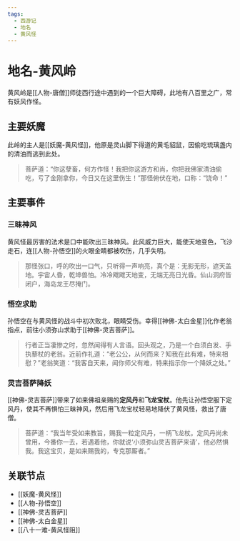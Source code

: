 ```yaml
---
tags:
  - 西游记
  - 地名
  - 黄风怪
---
```


# 地名-黄风岭

黄风岭是[[人物-唐僧]]师徒西行途中遇到的一个巨大障碍，此地有八百里之广，常有妖风作怪。

## 主要妖魔

此岭的主人是[[妖魔-黄风怪]]，他原是灵山脚下得道的黄毛貂鼠，因偷吃琉璃盏内的清油而逃到此处。

> 菩萨道：“你这孽畜，何方作怪！我把你这游方和尚，你把我佛家清油偷吃，亏了金刚拿你，今日又在这里伤生！”那怪俯伏在地，口称：“饶命！”

## 主要事件

### 三昧神风

黄风怪最厉害的法术是口中能吹出三昧神风。此风威力巨大，能使天地变色，飞沙走石，连[[人物-孙悟空]]的火眼金睛都被吹伤，几乎失明。

> 那怪张口，呼的吹出一口气，只听得一声响亮，真个是：无影无形，遮天盖地。宇宙人昏，乾坤兽怕。冷冷飕飕天地变，无端无亮日光昏。仙山洞府皆闭户，海岛龙王尽掩门。

### 悟空求助

孙悟空在与黄风怪的战斗中初次败北，眼睛受伤。幸得[[神佛-太白金星]]化作老翁指点，前往小须弥山求助于[[神佛-灵吉菩萨]]。

> 行者正当凄惨之时，忽然闻得有人言语。回头观之，乃是一个白须白发、手执藜杖的老翁。近前作礼道：“老公公，从何而来？知我在此有难，特来相慰？”老翁笑道：“我客自天来，闻你师父有难，特来指示你一个降妖之处。”

### 灵吉菩萨降妖

[[神佛-灵吉菩萨]]带来了如来佛祖亲赐的**定风丹**和**飞龙宝杖**。他先让孙悟空服下定风丹，使其不再惧怕三昧神风，然后用飞龙宝杖轻易地降伏了黄风怪，救出了唐僧。

> 菩萨道：“我当年受如来教旨，赐我一粒定风丹，一柄飞龙杖。定风丹尚未曾用，今番你一去，若遇着他，你就说‘小须弥山灵吉菩萨来请’，他必然惧我。我这宝贝，是如来赐我的，专克那厮者。”

## 关联节点
- [[妖魔-黄风怪]]
- [[人物-孙悟空]]
- [[神佛-灵吉菩萨]]
- [[神佛-太白金星]]
- [[八十一难-黄风怪阻]]
